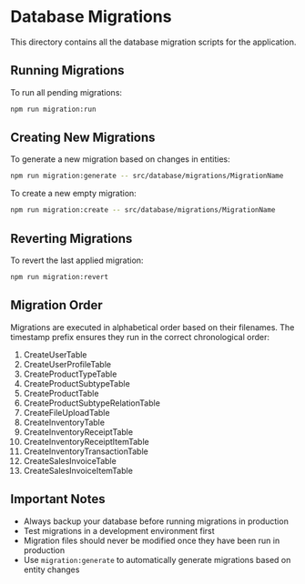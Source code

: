 # Database Migrations

This directory contains all the database migration scripts for the application.

## Running Migrations

To run all pending migrations:

```bash
npm run migration:run
```

## Creating New Migrations

To generate a new migration based on changes in entities:

```bash
npm run migration:generate -- src/database/migrations/MigrationName
```

To create a new empty migration:

```bash
npm run migration:create -- src/database/migrations/MigrationName
```

## Reverting Migrations

To revert the last applied migration:

```bash
npm run migration:revert
```

## Migration Order

Migrations are executed in alphabetical order based on their filenames. The timestamp prefix ensures they run in the correct chronological order:

1. CreateUserTable
2. CreateUserProfileTable
3. CreateProductTypeTable
4. CreateProductSubtypeTable
5. CreateProductTable
6. CreateProductSubtypeRelationTable
7. CreateFileUploadTable
8. CreateInventoryTable
9. CreateInventoryReceiptTable
10. CreateInventoryReceiptItemTable
11. CreateInventoryTransactionTable
12. CreateSalesInvoiceTable
13. CreateSalesInvoiceItemTable

## Important Notes

- Always backup your database before running migrations in production
- Test migrations in a development environment first
- Migration files should never be modified once they have been run in production
- Use `migration:generate` to automatically generate migrations based on entity changes
